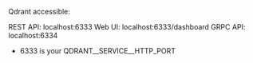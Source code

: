 Qdrant accessible:

REST API: localhost:6333
Web UI: localhost:6333/dashboard
GRPC API: localhost:6334

* 6333 is your QDRANT__SERVICE__HTTP_PORT